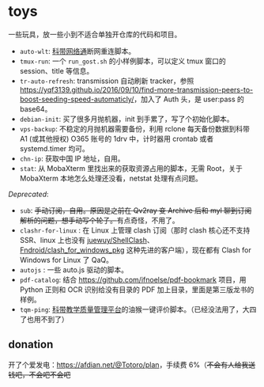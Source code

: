 # toys

一些玩具，放一些小到不适合单独开仓库的代码和项目。

- `auto-wlt`: [科带网络通](http://wlt.ustc.edu.cn/)断网重连脚本。
- `tmux-run`: 一个 `run_gost.sh` 的小样例脚本，可以定义 tmux 窗口的 session、title 等信息。
- `tr-auto-refresh`: transmission 自动刷新 tracker，参照 <https://yqf3139.github.io/2016/09/10/find-more-transmission-peers-to-boost-seeding-speed-automaticly/>，加入了 Auth 头，是 user:pass 的 base64。
- `debian-init`: 买了很多月抛机器，init 到手累了，写了个初始化脚本。
- `vps-backup`: 不稳定的月抛机器需要备份，利用 rclone 每天备份数据到科带 A1 (或其他授权) O365 账号的 1drv 中，计时器用 crontab 或者 systemd.timer 均可。
- `chn-ip`: 获取中国 IP 地址，自用。
- `stat`: 从 MobaXterm 里找出来的获取资源占用的脚本，无需 Root，关于 MobaXterm 本地怎么处理还没看，netstat 处理有点问题。

_Deprecated_:

- `sub`: ~~手动订阅，自用。原因是之前在 Qv2ray 变 Archive 后和 myl 聊到订阅解析的问题，想手动写个轮子。~~有点奇怪，不用了。
- `clashr-for-linux` : 在 Linux 上管理 clash 订阅（那时 clash 核心还不支持 SSR、linux 上也没有 [juewuy/ShellClash](https://github.com/juewuy/ShellClash)、[Fndroid/clash_for_windows_pkg](https://github.com/Fndroid/clash_for_windows_pkg) 这种先进的客户端），现在都有 Clash for Windows for Linux 了 QaQ。
- `autojs` : 一些 auto.js 驱动的脚本。
- `pdf-catalog`: 结合 <https://github.com/ifnoelse/pdf-bookmark> 项目，用 Python 正则和 OCR 识别给没有目录的 PDF 加上目录，里面是第三版龙书的样例。
- `tqm-ping`: [科带教学质量管理平台](https://tqm.ustc.edu.cn/)的油猴一键评价脚本。（已经没法用了，大四了也用不到了）

## donation

开了个爱发电：<https://afdian.net/@Totoro/plan>，手续费 6%（~~不会有人给我送钱吧，不会吧不会吧~~
